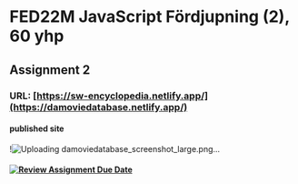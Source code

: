 # FED22M JavaScript Fördjupning (2), 60 yhp
## Assignment 2

### URL: [https://sw-encyclopedia.netlify.app/](https://damoviedatabase.netlify.app/)
#### published site
!![Uploading damoviedatabase_screenshot_large.png…]()

#### [![Review Assignment Due Date](https://classroom.github.com/assets/deadline-readme-button-24ddc0f5d75046c5622901739e7c5dd533143b0c8e959d652212380cedb1ea36.svg)](https://classroom.github.com/a/3xRw79B0)
